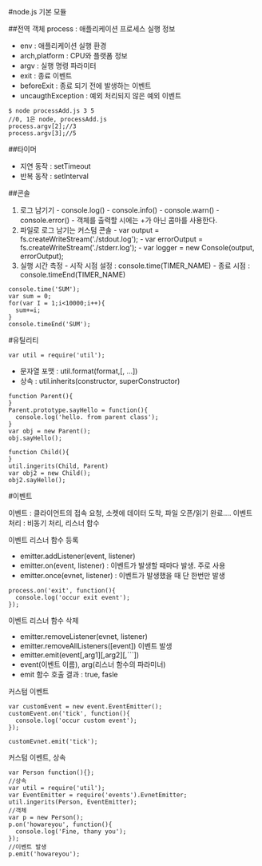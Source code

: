 #node.js 기본 모듈

##전역 객체
process : 애플리케이션 프로세스 실행 정보
  - env : 애플리케이션 실행 환경
  - arch,platform : CPU와 플랫폼 정보
  - argv : 실행 명령 파라미터
  - exit : 종료 이벤트
  - beforeExit : 종료 되기 전에 발생하는 이벤트
  - uncaugthException : 예외 처리되지 않은 예외 이벤트
```
$ node processAdd.js 3 5
//0, 1은 node, processAdd.js
process.argv[2];//3
process.argv[3];//5
```

##타이머
 - 지연 동작 : setTimeout
 - 반복 동작 : setInterval

##콘솔
  1. 로그 남기기
    - console.log()
    - console.info()
    - console.warn()
    - console.error()
    - 객체를 출력할 시에는 +가 아닌 콤마를 사용한다.
  2. 파일로 로그 남기는 커스텀 콘솔
    - var output = fs.createWriteStream('./stdout.log');
    - var errorOutput = fs.createWriteStream('./stderr.log');
    - var logger = new Console(output, errorOutput);
  3. 실행 시간 측정    - 시작 시점 설정 :  console.time(TIMER_NAME)
    - 종료 시점 : console.timeEnd(TIMER_NAME)
```
console.time('SUM');
var sum = 0;
for(var I = 1;i<10000;i++){
  sum+=i;
}
console.timeEnd('SUM');
```
#유틸리티
```
var util = require('util');
```
  - 문자열 포맷 : util.format(format,[, ...])
  - 상속 : util.inherits(constructor, superConstructor)
```
function Parent(){
}
Parent.prototype.sayHello = function(){
  console.log('hello. from parent class');
}
var obj = new Parent();
obj.sayHello();

function Child(){
}
util.ingerits(Child, Parent)
var obj2 = new Child();
obj2.sayHello();
```

#이벤트

이벤트 : 클라이언트의 접속 요청, 소켓에 데이터 도착, 파일 오픈/읽기 완료....
이벤트 처리 : 비동기 처리, 리스너 함수

이벤트 리스너 함수 등록
  - emitter.addListener(event, listener) 
  - emitter.on(event, listener) : 이벤트가 발생할 때마다 발생. 주로 사용
  - emitter.once(evnet, listener) : 이벤트가 발생했을 때 단 한번만 발생
```
process.on('exit', function(){
  console.log('occur exit event');
});
```
이벤트 리스너 함수 삭제
  - emitter.removeListener(evnet, listener)
  - emitter.removeAllListeners([event])
이벤트 발생
  - emitter.emit(event[,arg1][,arg2][,```])
  - event(이벤트 이름), arg(리스너 함수의 파라미너)
  - emit 함수 호출 결과 : true, fasle

커스텀 이벤트
```
var customEvent = new event.EventEmitter();
customEvent.on('tick', function(){
  console.log('occur custom event');
});

customEvnet.emit('tick');
```
커스텀 이벤트, 상속
```
var Person function(){};
//상속
var util = require('util');
var EventEmitter = require('events').EvnetEmitter;
util.ingerits(Person, EventEmitter);
//객체
var p = new Person();
p.on('howareyou', function(){
  console.log('Fine, thany you');
});
//이벤트 발생
p.emit('howareyou');
```
